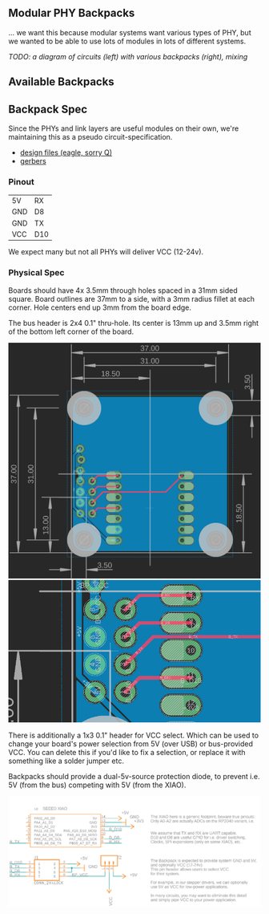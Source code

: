 ## Modular PHY Backpacks

... we want this because modular systems want various types of PHY, but we wanted to be able to use lots of modules in lots of different systems. 

*TODO: a diagram of circuits (left) with various backpacks (right), mixing* 

## Available Backpacks 

## Backpack Spec 

Since the PHYs and link layers are useful modules on their own, we're maintaining this as a pseudo circuit-specification.

- [design files (eagle, sorry Q)](compatible-template/design/)
- [gerbers](compatible-template/gerbers/)

### Pinout 

| | |
| --- | --- |
| 5V | RX |
| GND | D8 |
| GND | TX |
| VCC | D10 |

We expect many but not all PHYs will deliver VCC (12-24v). 

### Physical Spec

Boards should have 4x 3.5mm through holes spaced in a 31mm sided square. Board outlines are 37mm to a side, with a 3mm radius fillet at each corner. Hole centers end up 3mm from the board edge.

The bus header is 2x4 0.1" thru-hole. Its center is 13mm up and 3.5mm right of the bottom left corner of the board. 

![routed](xiao-backpack-template/images/routed.jpg)
![detail](xiao-backpack-template/images/routed-detail.jpg)

There is additionally a 1x3 0.1" header for VCC select. Which can be used to change your board's power selection from 5V (over USB) or bus-provided VCC. You can delete this if you'd like to fix a selection, or replace it with something like a solder jumper etc. 

Backpacks should provide a dual-5v-source protection diode, to prevent i.e. 5V (from the bus) competing with 5V (from the XIAO). 

![schem](xiao-backpack-template/images/schematic.jpg) 
